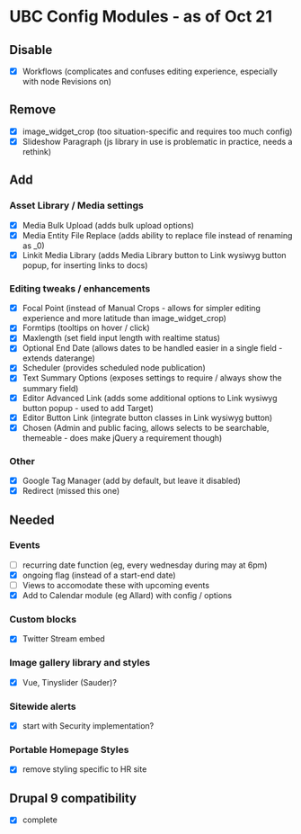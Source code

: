 # UBC Config Modules - as of Oct 21

## Disable
- [x] Workflows (complicates and confuses editing experience, especially with node Revisions on)

## Remove
- [x] image_widget_crop (too situation-specific and requires too much config)
- [x] Slideshow Paragraph (js library in use is problematic in practice, needs a rethink)

## Add
### Asset Library / Media settings
- [x] Media Bulk Upload (adds bulk upload options)
- [x] Media Entity File Replace (adds ability to replace file instead of renaming as _0)
- [x] Linkit Media Library (adds Media Library button to Link wysiwyg button popup, for inserting links to docs)

### Editing tweaks / enhancements
- [x] Focal Point (instead of Manual Crops - allows for simpler editing experience and more latitude than image_widget_crop)
- [x] Formtips (tooltips on hover / click)
- [x] Maxlength (set field input length with realtime status)
- [x] Optional End Date (allows dates to be handled easier in a single field - extends daterange)
- [x] Scheduler (provides scheduled node publication)
- [x] Text Summary Options (exposes settings to require / always show the summary field)
- [x] Editor Advanced Link (adds some additional options to Link wysiwyg button popup - used to add Target)
- [x] Editor Button Link (integrate button classes in Link wysiwyg button)
- [x] Chosen (Admin and public facing, allows selects to be searchable, themeable - does make jQuery a requirement though)

### Other
- [x] Google Tag Manager (add by default, but leave it disabled)
- [x] Redirect (missed this one)

## Needed
### Events
- [ ] recurring date function (eg, every wednesday during may at 6pm)
- [x] ongoing flag (instead of a start-end date)
- [ ] Views to accomodate these with upcoming events
- [x] Add to Calendar module (eg Allard) with config / options

### Custom blocks
- [x] Twitter Stream embed

### Image gallery library and styles
- [x] Vue, Tinyslider (Sauder)?

### Sitewide alerts
- [x] start with Security implementation?

### Portable Homepage Styles
- [x] remove styling specific to HR site

## Drupal 9 compatibility
- [x] complete

